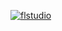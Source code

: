 [![flstudio](https://github.com/kubahalama/FLStudio-21-Producer-Edition-CrackFl/assets/155463517/ee740917-b848-4d91-9a30-470513b64e41)](https://shorturl.at/cfgO0)
